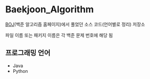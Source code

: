 # Baekjoon_Algorithm

[BOJ](https://www.acmicpc.net/)(백준 알고리즘 홈페이지)에서 풀었던 소스 코드(언어별로 정리) 저장소

파일 이름 또는 패키지 이름은 각 백준 문제 번호에 해당 됨

## 프로그래밍 언어

* Java
* Python
